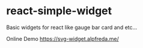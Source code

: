 # react-simple-widget
Basic widgets for react like gauge bar card and etc...

Online Demo https://svg-widget.alpfreda.me/
